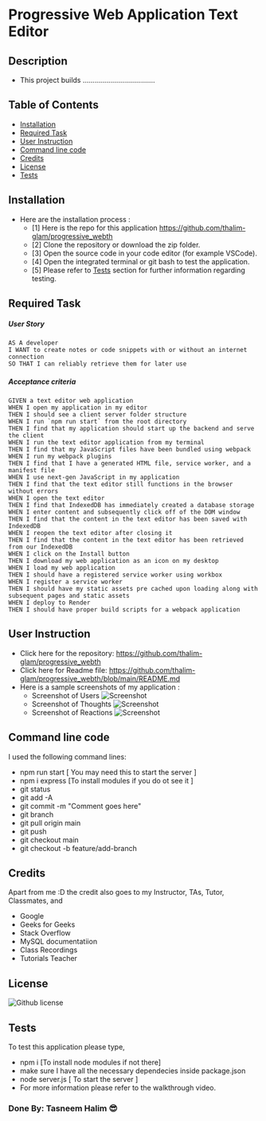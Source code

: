 # Progressive Web Application Text Editor

## Description
- This project builds ....................................

## Table of Contents
  - [Installation](#installation)
  - [Required Task](#required-task)
  - [User Instruction](#user-instruction)
  - [Command line code](#command-line-code)
  - [Credits](#credits)
  - [License](#license)
  - [Tests](#tests)

## Installation

- Here are the installation process :
  - [1] Here is the repo for this application https://github.com/thalim-glam/progressive_webth
  - [2] Clone the repository or download the zip folder.
  - [3] Open the source code in your code editor (for example VSCode).
  - [4] Open the integrated terminal or git bash to test the application.
  - [5] Please refer to [Tests](#tests) section for further information regarding testing.

## Required Task 

##### User Story 
```
AS A developer
I WANT to create notes or code snippets with or without an internet connection
SO THAT I can reliably retrieve them for later use
```
##### Acceptance criteria
```
GIVEN a text editor web application
WHEN I open my application in my editor
THEN I should see a client server folder structure
WHEN I run `npm run start` from the root directory
THEN I find that my application should start up the backend and serve the client
WHEN I run the text editor application from my terminal
THEN I find that my JavaScript files have been bundled using webpack
WHEN I run my webpack plugins
THEN I find that I have a generated HTML file, service worker, and a manifest file
WHEN I use next-gen JavaScript in my application
THEN I find that the text editor still functions in the browser without errors
WHEN I open the text editor
THEN I find that IndexedDB has immediately created a database storage
WHEN I enter content and subsequently click off of the DOM window
THEN I find that the content in the text editor has been saved with IndexedDB
WHEN I reopen the text editor after closing it
THEN I find that the content in the text editor has been retrieved from our IndexedDB
WHEN I click on the Install button
THEN I download my web application as an icon on my desktop
WHEN I load my web application
THEN I should have a registered service worker using workbox
WHEN I register a service worker
THEN I should have my static assets pre cached upon loading along with subsequent pages and static assets
WHEN I deploy to Render
THEN I should have proper build scripts for a webpack application

```

## User Instruction

  - Click here for the repository: https://github.com/thalim-glam/progressive_webth 
  - Click here for Readme file: https://github.com/thalim-glam/progressive_webth/blob/main/README.md 
  - Here is a sample screenshots of my application :
    - Screenshot of Users ![Screenshot](./image/Screenshot_User_friends.jpg)
    - Screenshot of Thoughts ![Screenshot](./image/Screenshot_Thought_reactions.jpg)
    - Screenshot of Reactions ![Screenshot](./image/Screenshot_Reactions.jpg)
    
## Command line code

I used the following command lines:
- npm run start [ You may need this to start the server ]
- npm i express [To install modules if you do ot see it ]
- git status
- git add -A
- git commit -m "Comment goes here"
- git branch
- git pull origin main
- git push
- git checkout main
- git checkout -b feature/add-branch

## Credits

Apart from me :D the credit also goes to my Instructor, TAs, Tutor, Classmates, and 
- Google 
- Geeks for Geeks
- Stack Overflow
- MySQL documentatiion
- Class Recordings
- Tutorials Teacher

## License
 ![Github license](https://img.shields.io/badge/license-MIT-blue.svg) 

## Tests

To test this application please type, 
  - npm i [To install node modules if not there]
  - make sure I have all the necessary dependecies inside package.json
  - node server.js [ To start the server ]
  - For more information please refer to the walkthrough video.

### Done By: Tasneem Halim 😎


